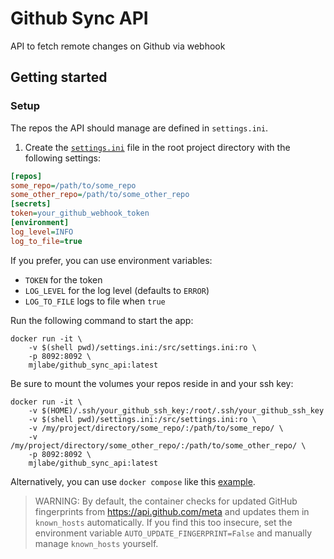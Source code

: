 # Github Sync API

API to fetch remote changes on Github via webhook

## Getting started

### Setup

The repos the API should manage are defined in `settings.ini`.

1. Create the [`settings.ini`](example/settings.ini) file in the root project directory with the following settings:

```ini
[repos]
some_repo=/path/to/some_repo
some_other_repo=/path/to/some_other_repo
[secrets]
token=your_github_webhook_token
[environment]
log_level=INFO
log_to_file=true
```

If you prefer, you can use environment variables:
- `TOKEN` for the token
- `LOG_LEVEL` for the log level (defaults to `ERROR`)
- `LOG_TO_FILE` logs to file when `true`

Run the following command to start the app:

```shell
docker run -it \
	-v $(shell pwd)/settings.ini:/src/settings.ini:ro \
	-p 8092:8092 \
	mjlabe/github_sync_api:latest
```

Be sure to mount the volumes your repos reside in and your ssh key:

```shell
docker run -it \
	-v $(HOME)/.ssh/your_github_ssh_key:/root/.ssh/your_github_ssh_key
	-v $(shell pwd)/settings.ini:/src/settings.ini:ro \
	-v /my/project/directory/some_repo/:/path/to/some_repo/ \
	-v /my/project/directory/some_other_repo/:/path/to/some_other_repo/ \
	-p 8092:8092 \
	mjlabe/github_sync_api:latest
```

Alternatively, you can use `docker compose` like this [example](example/docker-compose.yaml).

> WARNING: By default, the container checks for updated GitHub fingerprints from https://api.github.com/meta and updates 
> them in `known_hosts` automatically. If you find this too insecure, set the environment variable
> `AUTO_UPDATE_FINGERPRINT=False` and manually manage `known_hosts` yourself.
